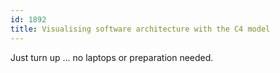 ```yaml
---
id: 1892
title: Visualising software architecture with the C4 model
---
```

Just turn up ... no laptops or preparation needed.